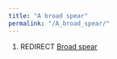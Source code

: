```yaml
---
title: "A broad spear"
permalink: "/A_broad_spear/"
---
```


1.  REDIRECT [Broad spear](Broad_spear "wikilink")